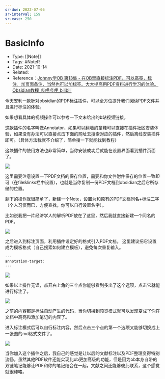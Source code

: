 ```yaml
---
sr-due: 2022-07-05
sr-interval: 159
sr-ease: 250
---
```


# BasicInfo
-  Type: [[Note]]
- Tags:  #NoteR  
- Date: 2021-10-14 
- Related: 
- Reference：[Johnny学OB 第13集 - 在OB里直接标注PDF，可以高亮，标注，加页面备注，当然也可以加标签。大大提高用PDF资料进行学习的体验。Obsidian教程_哔哩哔哩_bilibili](https://www.bilibili.com/video/BV1YQ4y1C7Fy?spm_id_from=333.999.0.0)

今天安利一款针对obsidian的PDF标注插件，可以全方位提升我们阅读PDF文件并且进行标注的体验。 

如果想看具体的视频操作可以参考一下文末给出的b站视频链接。 

这款插件的名字叫做Annotator，如果可以翻墙的童鞋可以直接在插件社区安装体验，如果没有办法可以直接点击下面的网址去搜索对应的插件，然后离线安装插件即可。（具体方法我就不介绍了，简单搜一下就能找到教程）

这块插件的使用方法也非常简单，当你安装成功后就能在设置界面看到插件页面了。 

![](https://image-upload-1307521651.cos.ap-nanjing.myqcloud.com/picture_upload/20211113161943.png)

这里需要注意设置一下PDF文档的保存位置，需要和你文件附件保存的位置一致即可（在file&links栏中设置），也就是当你复制一份PDF文档到obsidian之后它所存储的位置。 

剩下的操作就很简单了，新建一个Note，设置为和原有的PDF文档同名+标注二字（个人习惯而已，方便查找，你可以自行设置名字）。

比如说我把一片经济学人的解析PDF放在了这里，然后我就直接新建一个同名的PDF。

![](https://image-upload-1307521651.cos.ap-nanjing.myqcloud.com/picture_upload/20211113162536.png)

之后进入到标注页面，利用插件设定好的格式引入PDF文档。 这里建议把它设置成为模板格式（自己搜索如何建立模板），避免每次重复输入。 

```C++
---
annotation-target:
---
```

![](https://image-upload-1307521651.cos.ap-nanjing.myqcloud.com/picture_upload/20211113162953.png)

如果以上操作无误，点开右上角的三个点你能够看到多出了这个选项，点击它就能进行标注了。

![](https://image-upload-1307521651.cos.ap-nanjing.myqcloud.com/picture_upload/20211113163319.png)

之前的内容都是标注自动产生的代码，当你切换到预览模式就可以发现变成了你在文档中高亮和添加笔记的内容了。 

进入标注模式后可以自行标注内容，然后点击三个点的第一个选项又能够切换成上一张图的md格式文件了。

![](https://image-upload-1307521651.cos.ap-nanjing.myqcloud.com/picture_upload/20211113163503.png)

当你加入这个插件之后，我自己的感觉是让以后的文献标注以及PDF整理变得特别流畅。虽然其他PDF软件还能实现比ob更加高级的功能，但是因为ob本身自带的双链笔记能够让PDF和你的笔记结合在一起，文献之间还能够彼此联系，这个感觉就很棒咯。 





